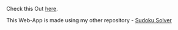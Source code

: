 Check this Out <a href="https://ssgshubham.github.io/Sudoku-WebApp/">here</a>.

This Web-App is made using my other repository - <a href="https://github.com/ssgshubham/Sudoku-Solver">Sudoku Solver</a>
